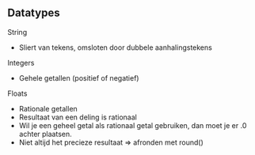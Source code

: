 ## Datatypes

String 
* Sliert van tekens, omsloten door dubbele aanhalingstekens

Integers
* Gehele getallen (positief of negatief)

Floats
* Rationale getallen
* Resultaat van een deling is rationaal
* Wil je een geheel getal als rationaal getal gebruiken, dan moet je er .0 achter plaatsen.
* Niet altijd het precieze resultaat => afronden met round()
